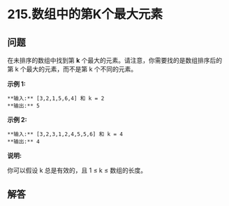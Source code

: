 # 215.数组中的第K个最大元素

## 问题

在未排序的数组中找到第 **k** 个最大的元素。请注意，你需要找的是数组排序后的第 k 个最大的元素，而不是第 k 个不同的元素。

**示例 1:**

```
**输入:** [3,2,1,5,6,4] 和 k = 2
**输出:** 5

```

**示例 2:**

```
**输入:** [3,2,3,1,2,4,5,5,6] 和 k = 4
**输出:** 4
```

**说明:**

你可以假设 k 总是有效的，且 1 ≤ k ≤ 数组的长度。



## 解答

